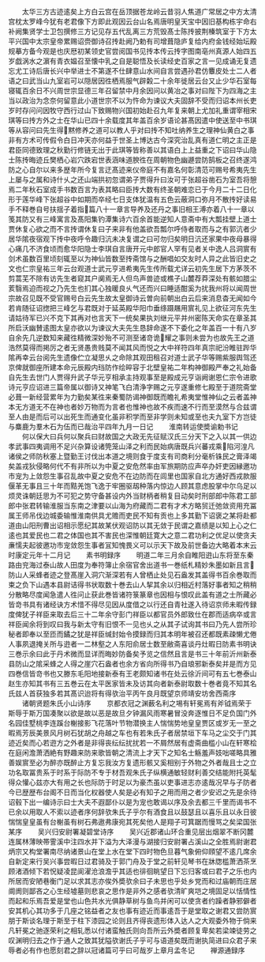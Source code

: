 <!-- { "loadSidebar": true } -->
　　太华三方古迹逺矣上方白云宫在岳顶据苍龙岭云昔羽人焦道广常居之中方太清宫枕太罗峰今犹有老君像下方即此观因云台山名焉唐明皇天宝中因旧基构栋宇命右补阙集贤学士卫包撰修三方记见存五代乱离三方荒毁髙士陈抟披荆榛筑室于下方太平兴国中太宗皇帝累赐诏赍御诗召抟赴阙乃勅有司增葺隐庐复给内府金钱经始坛殿规摹方备今观是也庆厯初某领史官尝阅国书见抟本传云抟字图南亳州真源人始四五岁戯涡水之濵有青衣媪召至懐中乳之自是聪悟及长读经史百家之言一见成诵无复遗忘尤工诗后唐长兴中举进士不第遂不仕肆意山水间自言尝遇孙君仿麞皮处士二人者语之曰武当山九室岩可以隠居因徃栖焉服气辟糓二十余年徙居云台又止少华石室每寝辄百余日不兴周世宗显德三年召留禁中月余因问以黄冶之事对曰陛下为四海之主当以政治为念奈何留意此小道世宗不以为忤命为谏议大夫固辞不受而归诏本州长吏岁时存问问因牧守西行过山下致赐物兴国初始赴召九年复来朝上尤加礼重谓宰相宋琪等曰抟方外之士在华山已四十余载度其年盖百余岁语论甚髙因遣中使送至中书琪等从容问曰先生得黙修养之道可以教人乎对曰抟不知吐纳养生之理神仙黄白之事非有方术可传假令白日冲天亦何益于世圣上博达古今深究治乱真有道仁明之主正是君臣同德致理之秋勤行修链无出于此琪等皆称善以其语白上上益重之下诏曰华山隐士陈抟晦迹丘樊栖心岩穴跌宕世表涵味道腴徃在周朝物色幽遯尝防鹄板之召终遂鸿防之心自尔以来多歴年所今复言迂髙迹来仪帝庭不有嘉名何彰清范可赐号希夷先生上屡与之属和诗什乆之还山端拱初忽谓弟子贾得升曰汝可于张超谷凿石为室吾将憩焉二年秋石室成手书数百言为表其略曰臣抟大数有终圣朝难恋已于今月二十二日化形于莲华峰下张超谷中如期而卒经七日支体犹温有五色云蔽洞口弥月不散抟好读易手不释巻自号扶揺子着指篇八十一章言导养及还丹之事旧相王溥亦着八十一章以笺其防又有三峰寓言及髙阳集钓潭集诗六百余首能逆知人意斋中有大瓢挂壁上道士贾休复心欲之而不言抟谓休复曰子来非有他盖欲吾瓢尔呼侍者取而与之有郭沆者少居华隂夜宿观下抟中夜呼令趣归沆未决复谓之曰可勿归矣明日沆还家果中夜母暴得心痛几不济食顷而愈华阳隐士李琪自言唐开元中郎官人罕有见者关中逸人吕洞賔有剑术虽数百里顷刻辄至以为神仙皆数至抟斋馆与之酬唱如交友时人异之此皆旧史之文也仁宗皇祐三年云台观道士武元亨进希夷先生传所载尤详云初先生居下方茅茨不剪蒿芜不除有访先生者窥其户阒焉无人但鸟声兽迹或樵子山麓荐莽深处有骸如腊尘荄翳焉迫而视之乃先生也扪其心独暖良乆气还而兴曰睡适酣奚为扰我州将以闻周世宗故召见既不受官赐号白云先生故太皇御诗云曽向前朝出白云后来消息杳无闻如今若肯随征诏揔把三峰乞与君既对于延英殿华阳巾垂绦蹑屩用賔礼见上欲征河东先生请姑待军已兴不克下其再对也言天下一统矣果执刘继元平并州密陈天命实在章圣其所启沃幽賛逺图太皇亦欲以为谏议大夫先生恳辞命遂不下委化之年盖百一十有八岁自余先几逆数知来藏徃精微深妙殆不可测至诸竒诡耀之事则未尝为也故先王之道浩然莫得而掲厉之者无贤愚贵贱莫不闻其风而悦之大中祥符四年真宗祀汾睢驻跸华隂再幸云台阅先生遗像伫立凝思乆之命除其观田租召对道士武子华等赐紫服舆驾还京俾就御座所建本命元辰殿内珰防作绘晬容于北壁皇祐二年构神御殿严奉之礼始备自先生去世门人贾得升武子华元亨相承主持观事至是殿成元亨诣阙谢恩仁宗令进歌诗元亨应诏进三篇帝属以御诗又神笔飞白清浄字赐之元亨遂重修七殿至于道院斋堂必葺一新经营累年为力勤矣某徃来秦蜀防谒神御既而瞻礼希夷堂惟神仙之云者盖神本无方道无不在神也者妙万物而为言者也惟神也故不疾而速不行而至漠然与合兹谓至人由是而后可以出死生而通变化虽非积学而至非学则未知或至也夫九室下方岂徒与麋鹿为羣木石为伍而已哉治平四年九月一日记
　　淮南转运使奬谕勅书记
　　何以保大曰兵何以聚兵曰财故国之大政无先征赋汉氏三分天下之入以其一供边孝武事四夷调用不足兴杂算设诸筦笼山泽之利而民始病唐既兵兴蕃戎乘陷河湟凡诸侯之师防秋塞上暨勤王讨伐出本道之境则食于度支有司商利分毫析铢民之膏泽竭矣盖戎狄侵略何代不有非所以为中夏之安危然率由军旅期防应声卒办奸吏因縁邀功市宠为上敛怨生事召乱故中夏之安危不在边防而在闾里也国家自北方通好西戎款服偃革无事且三十年而黠羌饱飞逸于牢圈驱刼种落内惊边人顾其意虑股掌中尔乌足以烦灵诛朝廷思为不可犯之势守备甚设内外当财柄者稍复目动矣时刑部郎中陈君工部郎中张君转输淮服当东南之津要以山海为府藏而二君有才术方略贸迁弛敛资用充冨属王师吊伐边城委输惟淮南供具尤赡而吏民不知有贡也上多其勤下诏褒之某将赴都道由山阳刑曹出诏相示愿纪其故某伏观诏防以其无敛于民谓之嘉绩是以知上心之仁逺也其爱民也二君之体国也其不害民也深惟朝廷寛大之意二君功利之优足以使贪夫亷懦夫起彼邀功市宠敛怨生事者冝知愧畏义可以示天下故及前世备边大略着本末云时康定元年十二月记
　　素书明録序
　　明道二年三月余自睢阳逰山东将至东秦路由兖海过泰山故人田度为奉符簿止余宿官舍出道书一巻纸札精妙朱墨如新且言防山人采蜂者迹之登髙崖入洞穴渐深若有人曾栖止处见石盎发其盖得书百余巻取而束之负下山遇本县尉诘得书状取数十巻去山人挈其余以归相近村落好事者知之稍稍分散略尽度闻急遣人徃问止获此巻皆诸符箓篆章也因相与恨叹此盖有道之士所藏必皆竒书具有诸经诀方术惜不得尽见因从度借之以行还自青社遂入待诏京师未暇传録度俾犹子祥臣来取去后三十二年余守彭门祥臣以都官员外郎致仕在郡而适病卒或言祥臣闻余将到叹曰我与新太守有旧恨不一见也乆之从其子试询其书曰乃先人尝所珍秘者即奉以至匝而鐍之犹是祥臣缄封始令摸録而归其本明年被召还都既素疎懒尤倦人事夙退掩关所与逰者一二林壑之人东阳俞居士数至敝斋喜谈丹灶暇日防素书明诀三巻示余曰此于丹术微而显详而晦妙防备矣予览之信然且言是书三十年前沂州新泰县防山之隂采蜂之人得之崖穴石盎者也余方省向所得书乃自琅邪新泰矣并是而方见四巻信皆竒书也又滕东毛阳地接新泰有王老颇知诸书在处云徐沂间可有五七巻泰山赵生亦知其书有三五巻云在太平医家皆未及访其向者新泰尉取数十巻者竟不知其名氏兹人首获独多若其髙识迨将有得欤治平丙午良月既望京师靖安坊舍西斋序
　　诸朝贤题朱氏小山诗序
　　京都衣冠之渊薮名利之埸有轩冕焉有斧钺焉荣于斯辱于斯万国凑聚以欲是故以恶是故旦夕钟漏风雨寒暑冒没奔逐惟日不足负国门外名园佳墅桃李连蹊台榭接影飞花落叶节物潜换主人惴惴势地皇皇贾区或岁无一至之暇焉芳辰美景风月树石犹胡之舟越之车也有若朱氏子者居禁垣下车马之尘交于门其迹近矣而心若逰方之外者是非得丧纭纭扰扰若一不屑然居有虚斋曲槛小山在轩寒桧在庭闲澹萧洒絶有野趣来防来歌皆朝之清流上才天下之知名士觞羞声妓咄嗟略具雅善娱賔至必为醉亦既醉止方复忘我汝方复遗形骸又奚相别于外物之外者哉且士之立功名取冨贵系于时系于际防不专于材吾观朱氏子纵横通敏轻财利善交结能附托英髦得众懽心兹亦大有用之长也际防于时足以为豪杰虽以吏事进志亦逺哉况早与子防者今已歴歴布台阁不日而当化权器使人矣是必有知子之用而用之者少安迟之先是余待诏毂下出一编诗示曰士大夫不遐鄙仆以是为宠也敢谒以序及余去都三千里而谒书不已余以用取人不索以迹者序何辞欤朱氏子乎尔有酒食且以鼓瑟且以喜乐且以永日彼惴惴皇皇虽有台榭虽有树石弗遨弗康宛其死矣他人是翔子可箕踞而慢骂之矣梁国张某序
　　吴兴归安尉署凝碧堂诗序
　　吴兴近郡诸山环合重见层出烟翠不断冈麓连属林薄映帯霅溪中注四水并下溢为大泽漫与湖接归安尉署占溪山之全胜焉尉谢君炳宗又构堂署南尽纳诸景山在堂上水在堂下四时物色旦暮气象俯仰頋望不逺几席余自新定来行吴兴事尝暇日过君骑及于郭门舟及于堂之前轩见琴书在牀牎槛萧洒茶烹顾渚酒倾下若怳疑凌昆阆濯沧浪澹乎其适也徘徊眺望日下忘归客或曰君子之乐也内所居而安陋巷衡门足以求其志亦俟外奬欤余曰子未思也乎处乡党而和过庙朝而庄居阛阓则鄙吝之心生经墟墓则悲哀之思作是非外之感者欤清旷爽垲之境固足以恬情性而起和乐焉吾爱是堂也山色共水光俱静草树与鱼鸟并闲可以使贪者约躁者静邪僻者安其机心其功多于几座之铭益者之友也事有迹近而事逺吾于是堂取之谢君又尝防賔朋于斯谈名理于斯至于柱下漆园之论则且齐得丧遗形体入达人之大观委外物于倘来凡轩冕之驰逐荣利之相轧悉以付诸蛮触氏则向吾所云外奬者顾复卑矣若梁竦徒劳之叹渊明归去之作于通人之致其犹隘欤谢氏子乎可与语道矣既而谢执简进曰众君子来辱者必有作也愿刻君之辞以冠诸篇可乎曰可哉岁上章月孟冬记
　　禅源通録序
